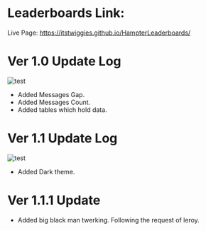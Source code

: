 # Leaderboards Link:

Live Page: https://itstwiggies.github.io/HampterLeaderboards/

# Ver 1.0 Update Log

![test](https://media.discordapp.net/attachments/1055887036126601268/1103643173424738366/image.png?width=755&height=458)

- Added Messages Gap.
- Added Messages Count.
- Added tables which hold data.

# Ver 1.1 Update Log

![test](https://media.discordapp.net/attachments/1055887036126601268/1103643312017129492/image.png?width=755&height=458)

- Added Dark theme.

#  Ver 1.1.1 Update

- Added big black man twerking. Following the request of leroy.

